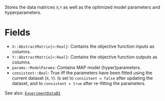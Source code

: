 Stores the data matrices `X`,`Y` as well as the optimized model parameters and hyperparameters.

# Fields

  * `X::AbstractMatrix{<:Real}`: Contains the objective function inputs as columns.
  * `Y::AbstractMatrix{<:Real}`: Contains the objective function outputs as columns.
  * `params::ModelParams`: Contains MAP model (hyper)parameters.
  * `consistent::Bool`: True iff the parameters have been fitted using the current dataset (`X`, `Y`).       Is set to `consistent = false` after updating the dataset,       and to `consistent = true` after re-fitting the parameters.

See also: [`ExperimentDataBI`](@ref)
